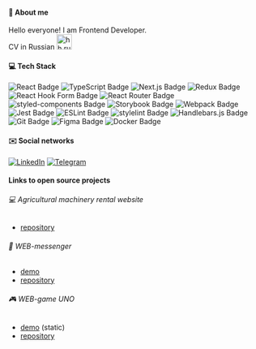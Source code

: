 #### :woman: About me
Hello everyone! I am Frontend Developer.\
CV in Russian <a href="https://hh.ru/resume/a55b177aff0c1554890039ed1f766a52475365"><img src="https://cs12.pikabu.ru/post_img/2021/05/05/8/og_og_1620221808258326152.jpg" alt="hh.ru" title="link" width="30"/></a>


#### :computer: Tech Stack

![React Badge](https://img.shields.io/badge/React-61DAFB?logo=react&logoColor=000&style=flat)
![TypeScript Badge](https://img.shields.io/badge/TypeScript-3178C6?logo=typescript&logoColor=fff&style=flat)
![Next.js Badge](https://img.shields.io/badge/Next.js-000?logo=nextdotjs&logoColor=fff&style=flat)
![Redux Badge](https://img.shields.io/badge/Redux-764ABC?logo=redux&logoColor=fff&style=flat)
![React Hook Form Badge](https://img.shields.io/badge/React%20Hook%20Form-EC5990?logo=reacthookform&logoColor=fff&style=flat)
![React Router Badge](https://img.shields.io/badge/React%20Router-CA4245?logo=reactrouter&logoColor=fff&style=flat)
![styled-components Badge](https://img.shields.io/badge/styled--components-DB7093?logo=styledcomponents&logoColor=fff&style=flat)
![Storybook Badge](https://img.shields.io/badge/Storybook-FF4785?logo=storybook&logoColor=fff&style=flat)
![Webpack Badge](https://img.shields.io/badge/Webpack-8DD6F9?logo=webpack&logoColor=000&style=flat)
![Jest Badge](https://img.shields.io/badge/Jest-C21325?logo=jest&logoColor=fff&style=flat)
![ESLint Badge](https://img.shields.io/badge/ESLint-4B32C3?logo=eslint&logoColor=fff&style=flat)
![stylelint Badge](https://img.shields.io/badge/stylelint-263238?logo=stylelint&logoColor=fff&style=flat)
![Handlebars.js Badge](https://img.shields.io/badge/Handlebars.js-000?logo=handlebarsdotjs&logoColor=fff&style=flat)
![Git Badge](https://img.shields.io/badge/Git-F05032?logo=git&logoColor=fff&style=flat)
![Figma Badge](https://img.shields.io/badge/Figma-F24E1E?logo=figma&logoColor=fff&style=flat)
![Docker Badge](https://img.shields.io/badge/Docker-2496ED?logo=docker&logoColor=fff&style=flat)

#### :envelope: Social networks

[![LinkedIn](https://img.shields.io/badge/LinkedIn-0A66C2?logo=linkedin&logoColor=fff&style=flat)](https://www.linkedin.com/in/dubogay-ekaterina/)
[![Telegram](https://img.shields.io/badge/Telegram-26A5E4?logo=telegram&logoColor=fff&style=flat)](https://t.me/catalinadevolg)

#### Links to open source projects
###### :computer: Agricultural machinery rental website
- [repository](https://github.com/agricultural-machinery-rental/client)
###### :iphone: WEB-messenger
- [demo](https://ya-practicum-messenger.onrender.com/)
- [repository](https://github.com/Catalinadevolg/middle.messenger.praktikum.yandex)
###### :video_game: WEB-game UNO
- [demo](https://uno-client-iota.vercel.app/) (static)
- [repository](https://github.com/Catalinadevolg/UNO-game/tree/main)
